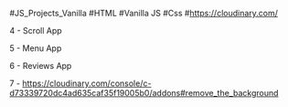 #JS_Projects_Vanilla #HTML #Vanilla JS #Css #https://cloudinary.com/

4 - Scroll App

5 - Menu App

6 - Reviews App

7 - https://cloudinary.com/console/c-d73339720dc4ad635caf35f19005b0/addons#remove_the_background
